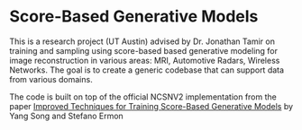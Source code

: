 # Score-Based Generative Models

This is a research project (UT Austin) advised by Dr. Jonathan Tamir on training and sampling using score-based based generative modeling for image reconstruction in various areas: MRI, Automotive Radars, Wireless Networks. The goal is to create a generic codebase that can support data from various domains.



The code is built on top of the official NCSNV2 implementation from the paper [Improved Techniques for Training Score-Based Generative Models](https://arxiv.org/abs/2006.09011) by Yang Song and Stefano Ermon

